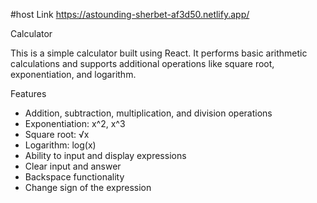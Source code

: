 #host Link https://astounding-sherbet-af3d50.netlify.app/

 Calculator

This is a simple calculator built using React. It performs basic arithmetic calculations and supports additional operations like square root, exponentiation, and logarithm.

 Features

- Addition, subtraction, multiplication, and division operations
- Exponentiation: x^2, x^3
- Square root: √x
- Logarithm: log(x)
- Ability to input and display expressions
- Clear input and answer
- Backspace functionality
- Change sign of the expression


